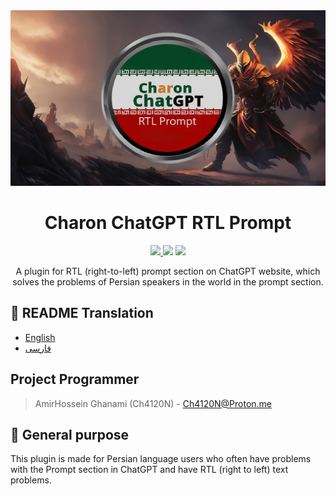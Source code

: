 <div align="center">
    <img src="./images/img.jpg" alt="Charon ChatGPT RTL Prompt"/>
    <h1>Charon ChatGPT RTL Prompt</h1>
  <a href="https://en.wikipedia.org/wiki/JavaScript">
    <img src="https://img.shields.io/badge/Javascript-yellow">
  </a>

<img src="https://img.shields.io/badge/Platform-All_Platforms-red">

  <img src="https://img.shields.io/github/license/Ch4120N/Chphisher-v2">
    <p>A plugin for RTL (right-to-left) prompt section on ChatGPT website, which solves the problems of Persian speakers in the world in the prompt section.</p>
</div>

## 🎤 README Translation
- [English](README.md)
- [فارسی](README.fa.md)

## Project Programmer
> AmirHossein Ghanami (Ch4120N) - Ch4120N@Proton.me

## 💎 General purpose
This plugin is made for Persian language users who often have problems with the Prompt section in ChatGPT and have RTL (right to left) text problems.

